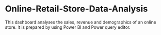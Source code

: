 # Online-Retail-Store-Data-Analysis
This dashboard analyses the sales, revenue and demographics of an online store. It is prepared by using Power BI and Power query editor.
